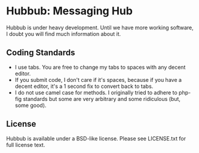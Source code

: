 # Hubbub: Messaging Hub #
Hubbub is under heavy development.  Until we have more working software, I doubt you will find much information about it.

## Coding Standards ##
  * I use tabs.  You are free to change my tabs to spaces with any decent editor.
  * If you submit code, I don't care if it's spaces, because if you have a decent editor, it's a 1 second fix to convert back to tabs.
  * I do not use camel case for methods.  I originally tried to adhere to php-fig standards but some are very arbitrary and some ridiculous (but, some good).

## License ##
Hubbub is available under a BSD-like license.  Please see LICENSE.txt for full license text.
